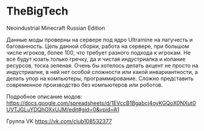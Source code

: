 # TheBigTech
Neoindustrial Minecraft Russian Edition 

Данные моды проверны на сервере под ядро Ultramine на лагучесть и багованность. 
Цель данной сборки, работа на сервере, при большом числе игроков, более 100, что требует разного подхода к игрокам. 
Не все будут юзать только гречку, да и чистая индустриалка и копание ресурсов, тоска зеленая. 
Очень бы хотелось делать акцент не просто на индустриалке, в ней нет особой сложности или какой инвариантности, а делать упор на компьютеры, программирование. 
Сложно представить современное производство без компьютеров или роботов. 


Подробное описание модов:
https://docs.google.com/spreadsheets/d/1EVccB1Bgabcj4oyKGQoX0NXut0UVTJGLuYDQhOXxUJM/edit#gid=0&vpid=A1

Группа VK
https://vk.com/club108532377
